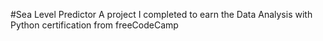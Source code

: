 #Sea Level Predictor
A project I completed to earn the Data Analysis with Python certification from freeCodeCamp
